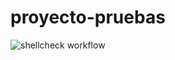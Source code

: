 # proyecto-pruebas

![shellcheck workflow](https://github.com/Jose-MQ/proyecto-pruebas/blob/main/.github/workflows/validate.yml/badge.svg)
